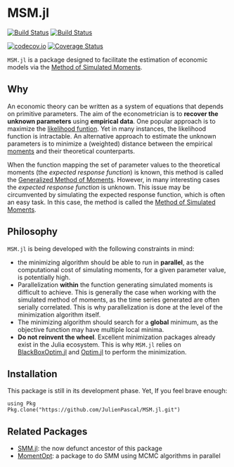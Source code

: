 # MSM.jl

[![Build Status](https://github.com/JulienPascal/MSM.jl/workflows/CI/badge.svg)](https://github.com/JulienPascal/MSM.jl/actions)
[![Build Status](https://travis-ci.com/JulienPascal/MSM.jl.svg?branch=main)](https://travis-ci.com/JulienPascal/MSM.jl)

[![codecov.io](https://codecov.io/gh/JulienPascal/MSM.jl/branch/main/graphs/badge.svg)](https://codecov.io/gh/JulienPascal/MSM.jl/branch/main)
[![Coverage Status](https://coveralls.io/repos/github/JulienPascal/MSM.jl/badge.svg?branch=main)](https://coveralls.io/github/JulienPascal/MSM.jl?branch=main)


`MSM.jl` is a package designed to facilitate the estimation of economic models
via the [Method of Simulated Moments](https://en.wikipedia.org/wiki/Method_of_simulated_moments).

## Why

An economic theory can be written as a system of equations that depends on primitive
parameters. The aim of the econometrician is to **recover the unknown parameters**
using **empirical data**. One popular approach is to maximize the [likelihood funtion](https://en.wikipedia.org/wiki/Likelihood_function).
Yet in many instances, the likelihood function is intractable. An alternative approach to estimate the unknown parameters is to minimize a (weighted) distance between
the empirical [moments](https://en.wikipedia.org/wiki/Moment_(mathematics)) and their theoretical counterparts.

When the function mapping the set of parameter values to the theoretical moments (the *expected response function*) is known, this method is called
the [Generalized Method of Moments](https://en.wikipedia.org/wiki/Generalized_method_of_moments).
However, in many interesting cases the *expected response function* is unknown. This issue may be circumvented by simulating the expected response function, which is often an easy task. In this case, the method is called the [Method of Simulated Moments](https://en.wikipedia.org/wiki/Method_of_simulated_moments).

## Philosophy

`MSM.jl` is being developed with the following constraints in mind:
* the minimizing algorithm should be able to run in **parallel**, as the computational cost of simulating moments, for a given parameter value, is potentially high.
* Parallelization **within** the function generating simulated moments is difficult
to achieve. This is generally the case when working with the simulated method of moments,
 as the time series generated are often serially correlated. This is why parallelization is done at the level of the minimization
algorithm itself.
* The minimizing algorithm should search for a **global** minimum, as the
objective function may have multiple local minima.
* **Do not reinvent the wheel**. Excellent minimization packages already exist in
the Julia ecosystem. This is why `MSM.jl` relies on [BlackBoxOptim.jl](https://github.com/robertfeldt/BlackBoxOptim.jl) and [Optim.jl](https://github.com/JuliaNLSolvers/Optim.jl) to perform the minimization.


## Installation

This package is still in its development phase. Yet, If you feel brave enough:
```
using Pkg
Pkg.clone("https://github.com/JulienPascal/MSM.jl.git")
```


## Related Packages

* [SMM.jl](https://github.com/JulienPascal/SMM.jl): the now defunct ancestor of this package
* [MomentOpt](https://github.com/floswald/SMM.jl): a package to do SMM using MCMC algorithms in parallel
